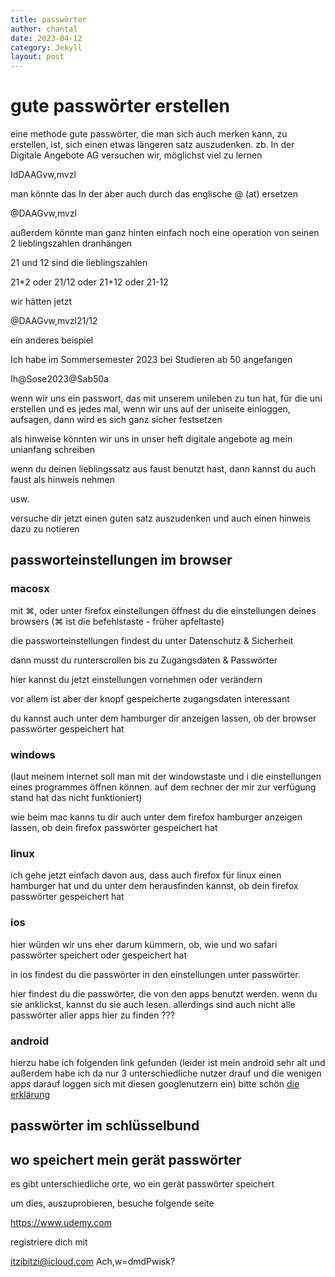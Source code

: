 ```yaml
---
title: passwörter
author: chantal
date: 2023-04-12
category: Jekyll
layout: post
---
```

# gute passwörter erstellen
eine methode gute passwörter, die man sich auch merken kann, zu erstellen, ist, sich einen etwas längeren satz auszudenken.
zb.
In der Digitale Angebote AG versuchen wir, möglichst viel zu lernen

IdDAAGvw,mvzl

man könnte das In der aber auch durch das englische @ (at) ersetzen

@DAAGvw,mvzl

außerdem könnte man ganz hinten einfach noch eine operation von seinen 2 lieblingszahlen dranhängen

21 und 12 sind die lieblingszahlen

21*2  oder 21/12   oder 21+12 oder 21-12

wir hätten jetzt 

@DAAGvw,mvzl21/12

ein anderes beispiel

Ich habe im Sommersemester 2023 bei Studieren ab 50 angefangen

Ih@Sose2023@Sab50a

wenn wir uns ein passwort, das mit unserem unileben zu tun hat, für die uni erstellen und es jedes mal, wenn wir uns auf der uniseite einloggen, aufsagen, dann wird es sich ganz sicher festsetzen

als hinweise könnten wir uns in unser heft
digitale angebote ag
mein unianfang schreiben

wenn du deinen lieblingssatz aus faust benutzt hast, dann kannst du auch 
faust als hinweis nehmen

usw.

versuche dir jetzt einen guten satz auszudenken und auch einen hinweis dazu zu notieren

## passworteinstellungen im browser

### macosx

mit ⌘, oder unter firefox einstellungen öffnest du die einstellungen deines browsers  (⌘ ist die befehlstaste - früher apfeltaste)

die passworteinstellungen findest du unter Datenschutz & Sicherheit

dann musst du runterscrollen bis zu Zugangsdaten & Passwörter

hier kannst du jetzt einstellungen vornehmen oder verändern

vor allem ist aber der knopf gespeicherte zugangsdaten interessant

du kannst auch unter dem hamburger dir anzeigen lassen, ob der browser passwörter gespeichert hat

### windows

(laut meinem internet soll man mit der windowstaste und i die einstellungen eines programmes öffnen können. auf dem rechner der mir zur verfügung stand hat das nicht funktioniert)

wie beim mac kanns tu dir auch unter dem firefox hamburger anzeigen lassen, ob dein firefox passwörter gespeichert hat

### linux

ich gehe jetzt einfach davon aus, dass auch firefox für linux einen hamburger hat und du unter dem herausfinden kannst, ob dein firefox passwörter gespeichert hat

### ios

hier würden wir uns eher darum kümmern, ob, wie und wo safari passwörter speichert oder gespeichert hat

in ios findest du die passwörter in den einstellungen unter passwörter.

hier findest du die passwörter, die von den apps benutzt werden. wenn du sie anklickst, kannst du sie auch lesen. allerdings sind auch nicht alle passwörter aller apps hier zu finden ???

### android

hierzu habe ich folgenden link gefunden (leider ist mein android sehr alt und außerdem habe ich da nur 3 unterschiedliche nutzer drauf und die wenigen apps darauf loggen sich mit diesen googlenutzern ein)
bitte schön [die erklärung][1]


## passwörter im schlüsselbund





## wo speichert mein gerät passwörter

es gibt unterschiedliche orte, wo ein gerät passwörter speichert

um dies, auszuprobieren, besuche folgende seite

https://www.udemy.com

registriere dich mit 

itzibitzi@icloud.com
Ach,w=dmdPwisk?









[1]: https://www.giga.de/artikel/android-gespeicherte-passwoerter-anzeigen-lassen/